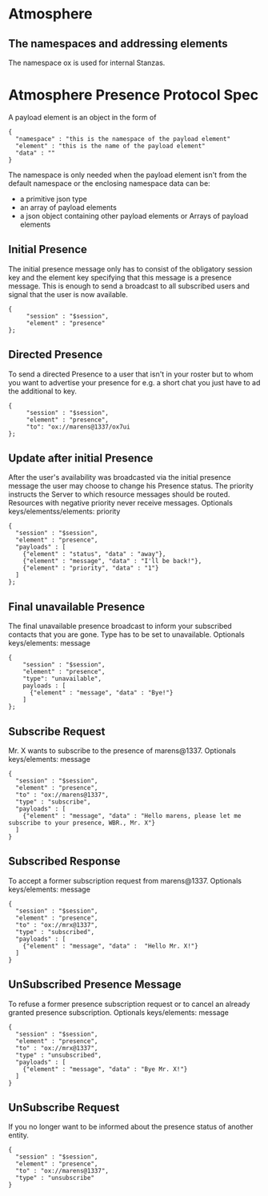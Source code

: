 # Atmosphere

## The namespaces and addressing elements

The namespace ox is used for internal Stanzas.

# Atmosphere Presence Protocol Spec

A payload element is an object in the form of

~~~
{
  "namespace" : "this is the namespace of the payload element"
  "element" : "this is the name of the payload element"
  "data" : ""
}
~~~

The namespace is only needed when the payload element isn't from the default
namespace or the enclosing namespace
data can be:

- a primitive json type
- an array of payload elements 
- a json object containing other payload elements or Arrays of payload elements

## Initial Presence

The initial presence message only has to consist of the obligatory session key
and the element key specifying that this message is a presence message.  This is
enough to send a broadcast to all subscribed users and signal that the user is
now available.

~~~{.javascript}
{
     "session" : "$session",
     "element" : "presence"
};
~~~

## Directed Presence

To send a directed Presence to a user that isn't in your roster but to whom you
want to advertise your presence for e.g. a short chat you just have to ad the
additional to key.

~~~{.javascript}
{
     "session" : "$session",
     "element" : "presence",
     "to": "ox://marens@1337/ox7ui
};
~~~

## Update after initial Presence

After the user's availability was broadcasted via the initial presence message
the user may choose to change his Presence status. The priority instructs the
Server to which resource messages should be routed. Resources with negative
priority never receive messages.
Optionals keys/elementss/elements: priority

~~~{.javascript}
{
  "session" : "$session",
  "element" : "presence",
  "payloads" : [
    {"element" : "status", "data" : "away"},
    {"element" : "message", "data" : "I'll be back!"},
    {"element" : "priority", "data" : "1"}
  ]
};
~~~

## Final unavailable Presence

The final unavailable presence broadcast to inform your subscribed contacts
that you are gone. Type has to be set to unavailable.
Optionals keys/elements: message

~~~{.javascript}
{
    "session" : "$session",
    "element" : "presence",
    "type": "unavailable",
    payloads : [
      {"element" : "message", "data" : "Bye!"}
    ]
};
~~~

## Subscribe Request

Mr. X wants to subscribe to the presence of marens@1337.
Optionals keys/elements: message

~~~{.javascript}
{
  "session" : "$session",
  "element" : "presence",
  "to" : "ox://marens@1337",
  "type" : "subscribe",
  "payloads" : [
    {"element" : "message", "data" : "Hello marens, please let me subscribe to your presence, WBR., Mr. X"}
  ]
}
~~~

## Subscribed Response

To accept a former subscription request from marens@1337.
Optionals keys/elements: message

~~~{.javascript}
{
  "session" : "$session",
  "element" : "presence",
  "to" : "ox://mrx@1337",
  "type" : "subscribed",
  "payloads" : [
    {"element" : "message", "data" :  "Hello Mr. X!"}
  ]
}
~~~

## UnSubscribed Presence Message

To refuse a former presence subscription request or to cancel an already granted
presence subscription.
Optionals keys/elements: message

~~~{.javascript}
{
  "session" : "$session",
  "element" : "presence",
  "to" : "ox://mrx@1337",
  "type" : "unsubscribed",
  "payloads" : [
    {"element" : "message", "data" : "Bye Mr. X!"}
  ]
}
~~~

## UnSubscribe Request
If you no longer want to be informed about the presence status of another
entity.

~~~{.javascript}
{
  "session" : "$session",
  "element" : "presence",
  "to" : "ox://marens@1337",
  "type" : "unsubscribe"
}
~~~
